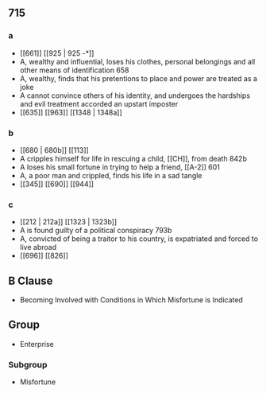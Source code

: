 ## 715
### a
- [[661]] [[925 | 925 -*]] 
- A, wealthy and influential, loses his clothes, personal belongings and all other means of identification 658
- A, wealthy, finds that his pretentions to place and power are treated as a joke
- A cannot convince others of his identity, and undergoes the hardships and evil treatment accorded an upstart imposter
- [[635]] [[963]] [[1348 | 1348a]] 

### b
- [[680 | 680b]] [[113]] 
- A cripples himself for life in rescuing a child, [[CH]], from death 842b
- A loses his small fortune in trying to help a friend, [[A-2]] 601
- A, a poor man and crippled, finds his life in a sad tangle
- [[345]] [[690]] [[944]] 

### c
- [[212 | 212a]] [[1323 | 1323b]] 
- A is found guilty of a political conspiracy 793b
- A, convicted of being a traitor to his country, is expatriated and forced to live abroad
- [[696]] [[826]] 

## B Clause
- Becoming Involved with Conditions in Which Misfortune is Indicated

## Group
- Enterprise

### Subgroup
- Misfortune


